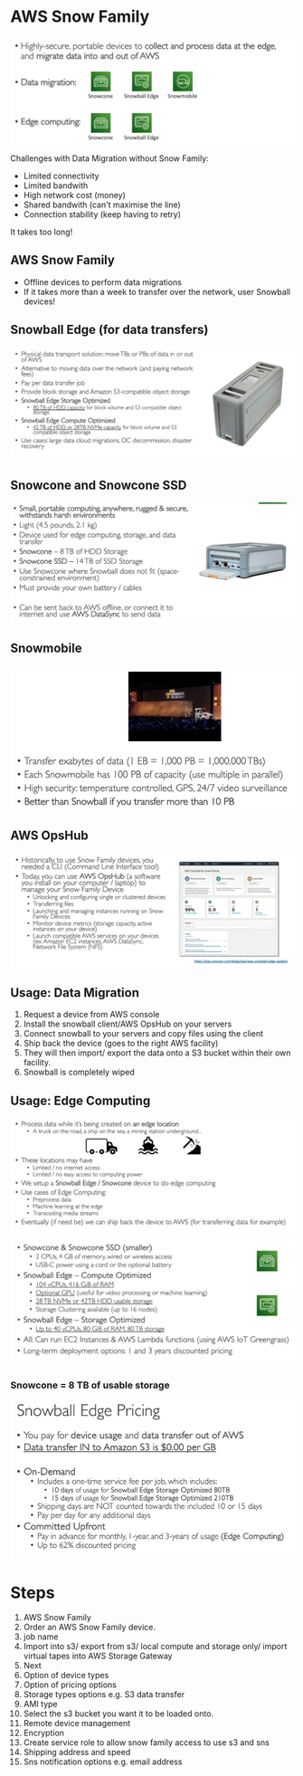 # AWS Snow Family

![](../Images/sn.png)

Challenges with Data Migration without Snow Family:
 - Limited connectivity
 - Limited bandwith
 - High network cost (money)
 - Shared bandwith (can't maximise the line)
 - Connection stability (keep having to retry)

It takes too long!

## AWS Snow Family

- Offline devices to perform data migrations
- If it takes more than a week to transfer over the network, user Snowball devices!

## Snowball Edge (for data transfers)

![](../Images/snow.png)

## Snowcone and Snowcone SSD

![](../Images/snowc.png)

## Snowmobile

![](../Images/snowm.png)

## AWS OpsHub

![](../Images/o.png)

## Usage: Data Migration

1. Request a device from AWS console
2. Install the snowball client/AWS OpsHub on your servers
3. Connect snowball to your servers and copy files using the client
4. Ship back the device (goes to the right AWS facility)
5. They will then import/ export the data onto a S3 bucket within their own facility.
6. Snowball is completely wiped

## Usage: Edge Computing

![](../Images/edge.png)
![](../Images/ed.png)<br>
### Snowcone = 8 TB of usable storage<br>
![](../Images/pr.png)


# Steps

1. AWS Snow Family
2. Order an AWS Snow Family device.
3. job name
4. Import into s3/ export from s3/ local compute and storage only/ import virtual tapes into AWS Storage Gateway
5. Next
6. Option of device types
7. Option of pricing options
8. Storage types options e.g. S3 data transfer
9. AMI type
10. Select the s3 bucket you want it to be loaded onto.
11. Remote device management
12. Encryption
13. Create service role to allow snow family access to use s3 and sns
14. Shipping address and speed
15. Sns notification options e.g. email address
